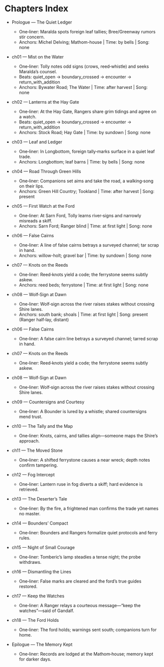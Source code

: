 # Chapters Index

- Prologue — The Quiet Ledger
  - One‑liner: Maralda spots foreign leaf tallies; Bree/Greenway rumors stir concern.
  - Anchors: Michel Delving; Mathom-house | Time: by bells | Song: none

- ch01 — Mist on the Water
  - One‑liner: Tolly notes odd signs (crows, reed‑whistle) and seeks Maralda’s counsel.
  - Beats: quiet_open → boundary_crossed → encounter → return_with_addition
  - Anchors: Bywater Road; The Water | Time: after harvest | Song: none

- ch02 — Lanterns at the Hay Gate
  - One‑liner: At the Hay Gate, Rangers share grim tidings and agree on a watch.
  - Beats: quiet_open → boundary_crossed → encounter → return_with_addition
  - Anchors: Stock Road; Hay Gate | Time: by sundown | Song: none

- ch03 — Leaf and Ledger
  - One‑liner: In Longbottom, foreign tally‑marks surface in a quiet leaf trade.
  - Anchors: Longbottom; leaf barns | Time: by bells | Song: none

- ch04 — Road Through Green Hills
  - One‑liner: Companions set aims and take the road, a walking‑song on their lips.
  - Anchors: Green Hill Country; Tookland | Time: after harvest | Song: present

- ch05 — First Watch at the Ford
  - One‑liner: At Sarn Ford, Tolly learns river‑signs and narrowly misreads a skiff.
  - Anchors: Sarn Ford; Ranger blind | Time: at first light | Song: none

- ch06 — False Cairns
  - One‑liner: A line of false cairns betrays a surveyed channel; tar scrap in hand.
  - Anchors: willow-holt; gravel bar | Time: by sundown | Song: none

- ch07 — Knots on the Reeds
  - One‑liner: Reed‑knots yield a code; the ferrystone seems subtly askew.
  - Anchors: reed beds; ferrystone | Time: at first light | Song: none

- ch08 — Wolf‑Sign at Dawn
  - One‑liner: Wolf‑sign across the river raises stakes without crossing Shire lanes.
  - Anchors: south bank; shoals | Time: at first light | Song: present (Ranger half‑lay, distant)

- ch06 — False Cairns
  - One‑liner: A false cairn line betrays a surveyed channel; tarred scrap in hand.

- ch07 — Knots on the Reeds
  - One‑liner: Reed‑knots yield a code; the ferrystone seems subtly askew.

- ch08 — Wolf‑Sign at Dawn
  - One‑liner: Wolf‑sign across the river raises stakes without crossing Shire lanes.

- ch09 — Countersigns and Courtesy
  - One‑liner: A Bounder is lured by a whistle; shared countersigns mend trust.

- ch10 — The Tally and the Map
  - One‑liner: Knots, cairns, and tallies align—someone maps the Shire’s approach.

- ch11 — The Moved Stone
  - One‑liner: A shifted ferrystone causes a near wreck; depth notes confirm tampering.

- ch12 — Fog Intercept
  - One‑liner: Lantern ruse in fog diverts a skiff; hard evidence is retrieved.

- ch13 — The Deserter’s Tale
  - One‑liner: By the fire, a frightened man confirms the trade yet names no master.

- ch14 — Bounders’ Compact
  - One‑liner: Bounders and Rangers formalize quiet protocols and ferry rules.

- ch15 — Night of Small Courage
  - One‑liner: Tomberic’s lamp steadies a tense night; the probe withdraws.

- ch16 — Dismantling the Lines
  - One‑liner: False marks are cleared and the ford’s true guides restored.

- ch17 — Keep the Watches
  - One‑liner: A Ranger relays a courteous message—“keep the watches”—said of Gandalf.

- ch18 — The Ford Holds
  - One‑liner: The ford holds; warnings sent south; companions turn for home.

- Epilogue — The Memory Kept
  - One‑liner: Records are lodged at the Mathom‑house; memory kept for darker days.
